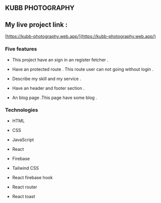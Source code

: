 
## KUBB PHOTOGRAPHY


## My live project link : 
 [https://kubb-photography.web.app/](https://kubb-photography.web.app/) 
### Five features

- This project have an sign in an register fetcher .

- Have an protected route . This route user can not going without login .

- Describe my skill and  my service .

- Have an header and footer section .

- An blog page .This page  have some blog .




### Technologies 

- HTML

- CSS

- JavaScript

- React 

- Firebase

- Tailwind CSS

- React firebase hook 

- React router

- React toast 